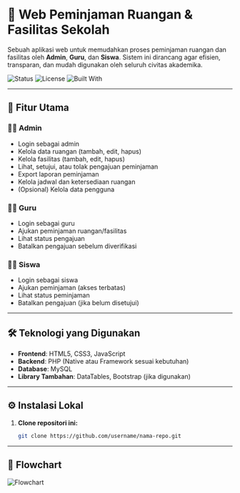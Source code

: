# 🏫 Web Peminjaman Ruangan & Fasilitas Sekolah

Sebuah aplikasi web untuk memudahkan proses peminjaman ruangan dan fasilitas oleh **Admin**, **Guru**, dan **Siswa**. Sistem ini dirancang agar efisien, transparan, dan mudah digunakan oleh seluruh civitas akademika.

![Status](https://img.shields.io/badge/status-developing-orange)
![License](https://img.shields.io/badge/license-MIT-blue.svg)
![Built With](https://img.shields.io/badge/built%20with-PHP%20%7C%20MySQL%20%7C%20HTML%2FCSS%20%7C%20JS-brightgreen)

---

## 🔧 Fitur Utama

### 👨‍💼 Admin
- Login sebagai admin
- Kelola data ruangan (tambah, edit, hapus)
- Kelola fasilitas (tambah, edit, hapus)
- Lihat, setujui, atau tolak pengajuan peminjaman
- Export laporan peminjaman
- Kelola jadwal dan ketersediaan ruangan
- (Opsional) Kelola data pengguna

### 👩‍🏫 Guru
- Login sebagai guru
- Ajukan peminjaman ruangan/fasilitas
- Lihat status pengajuan
- Batalkan pengajuan sebelum diverifikasi

### 👨‍🎓 Siswa
- Login sebagai siswa
- Ajukan peminjaman (akses terbatas)
- Lihat status peminjaman
- Batalkan pengajuan (jika belum disetujui)

---

## 🛠️ Teknologi yang Digunakan
- **Frontend**: HTML5, CSS3, JavaScript
- **Backend**: PHP (Native atau Framework sesuai kebutuhan)
- **Database**: MySQL
- **Library Tambahan**: DataTables, Bootstrap (jika digunakan)

---

## ⚙️ Instalasi Lokal

1. **Clone repositori ini:**
   ```bash
   git clone https://github.com/username/nama-repo.git

---

## 👾 Flowchart
![Flowchart](diagramdb.drawio.svg)

